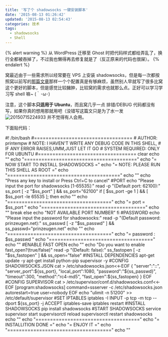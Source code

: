 ```yaml
---
title: '写了个 shadowsocks 一键安装脚本'
date: '2015-08-13 01:26:42'
updated: '2015-08-13 02:54:43'
categories: 技术
tags:
  - shadowsocks
  - Shell
---
```


{% alert warning %}
从 WordPress 迁移至 Ghost 时把代码样式都给弄乱了，换行全都被吞掉了，不过我也懒得再去修复就是了（反正原来的代码也很屎）。
{% endalert %}

窝最近由于一些需求所以经常要在 VPS 上安装 shadowsocks，但是每一次都按照窝以前写的[那篇文章](https://prinzeugen.net/vps-ubuntu-shadowsocks/)那样一个个配置真是有够麻烦，虽然别人早就写了很多比窝这个更好的脚本，但是感觉比较臃肿，比较窝的需求也就那么点。正好可以学习学习写 shell 嘛~ (｀･ω･)

注意，这个脚本**只适用于 Ubuntu**，而且窝几乎一点 排错/DEBUG 代码都没有写，如果你真的想用那就用吧（没错写这篇文只是为了水一发 ![20150715224933](https://img.blessing.studio/images/2015/07/2015-07-15_14-49-46.jpg) 并不觉得有人会用。

下面贴代码：<!--more-->

#! /bin/bash #================================== # AUTHOR: printempw # NOTE: I HAVEN'T WRITE ANY DEBUG CODE IN THIS SHELL, # IF ANY ERROR RAISES,UMM,JUST LET IT GO # SYSTEM REQUIRED: ONLY FOR UBUNTU #================================== clear echo "" echo "=======================================" echo "= NOW START TO INSTALL SHADOWSOCKS =" echo "= NOTE: PLEASE RUN THIS SHELL AS ROOT =" echo "=======================================" echo "" echo "Press any key to install or Press Ctrl+C to cancel" #PORT echo "Please input the port for shadowsocks [1-65535]:" read -p "(Default port: 62100):" ss_port [ -z "$ss_port" ] && ss_port="62100" if [ $ss_port -ge 1 ] && [ $ss_port -le 65535 ]; then echo "" echo "====================================" echo "= port = $ss_port " echo "====================================" echo "" break else echo "NOT AVAILABLE PORT NUMBER" fi #PASSWORD echo "Please input the password for shadowsocks:" read -p "(Default password: prinzeugen.net):" ss_passwd [ -z "$ss_passwd" ] && ss_passwd="prinzeugen.net" echo "" echo "====================================" echo "= password : $ss_passwd " echo "====================================" echo "" #ENABLE FAST OPEN echo "" echo "Do you want to enable fast_open?(true/false)" read -p "(Default: false):" ss_fastopen [ -z "$ss_fastopen" ] && ss_open="false" #INSTALL DEPENDENCIES apt-get update -y apt-get install python-pip supervisor -y #CONFIG SHADOWSOCKS.JSON cat > /etc/shadowsocks.json<<-EOF { "server":"::", "server_port":${ss_port}, "local_port":1080, "password":"${ss_passwd}", "timeout":300, "method":"rc4-md5", "fast_open":${ss_fastopen} } EOF #CONFIG SUPERVISOR cat > /etc/supervisor/conf.d/shadowsocks.conf<<-EOF [program:shadowsocks] command=ssserver -c /etc/shadowsocks.json autorestart=true user=nobody EOF echo "ulimit -n 51200" >> /etc/default/supervisor #SET IPTABLES iptables -I INPUT -p tcp -m tcp --dport ${ss_port} -j ACCEPT iptables-save iptables restart #INSTALL SHADOWSOCKS pip install shadowsocks #START SHADOWSOCKS service supervisor start supervisorctl reload supervisorctl restart shadowsocks echo "" echo "====================================" echo "= INSTALLITION DONE =" echo "= ENJOY IT =" echo "====================================" echo ""
